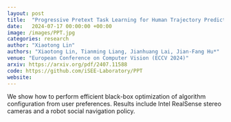 ```yaml
---
layout: post
title:  "Progressive Pretext Task Learning for Human Trajectory Prediction"
date:   2024-07-17 00:00:00 +00:00
image: /images/PPT.jpg
categories: research
author: "Xiaotong Lin"
authors: "Xiaotong Lin, Tianming Liang, Jianhuang Lai, Jian-Fang Hu*"
venue: "European Conference on Computer Vision (ECCV 2024)"
arxiv: https://arxiv.org/pdf/2407.11588
code: https://github.com/iSEE-Laboratory/PPT
website: 
---
```

We show how to perform efficient black-box optimization of algorithm configuration from user preferences. Results include Intel RealSense stereo cameras and a robot social navigation policy.
